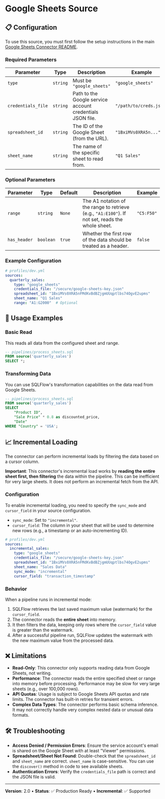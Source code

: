 # Google Sheets Source

## 📋 Configuration

To use this source, you must first follow the setup instructions in the main [Google Sheets Connector README](./README.md).

### Required Parameters

| Parameter | Type | Description | Example |
|-----------|------|-------------|---------|
| `type` | `string` | Must be `"google_sheets"` | `"google_sheets"` |
| `credentials_file` | `string` | Path to the Google service account credentials JSON file. | `"/path/to/creds.json"` |
| `spreadsheet_id` | `string` | The ID of the Google Sheet (from the URL). | `"1BxiMVs0XRA5n..."` |
| `sheet_name` | `string` | The name of the specific sheet to read from. | `"Q1 Sales"` |

### Optional Parameters

| Parameter | Type | Default | Description | Example |
|-----------|------|---------|-------------|---------|
| `range` | `string` | `None` | The A1 notation of the range to retrieve (e.g., `"A1:E100"`). If not set, reads the whole sheet. | `"C5:F50"` |
| `has_header` | `boolean` | `true` | Whether the first row of the data should be treated as a header. | `false` |

### Example Configuration

```yaml
# profiles/dev.yml
sources:
  quarterly_sales:
    type: "google_sheets"
    credentials_file: "/secure/google-sheets-key.json"
    spreadsheet_id: "1BxiMVs0XRA5nFMdKvBdBZjgmUUqptlbs74OgvE2upms"
    sheet_name: "Q1 Sales"
    range: "A1:G2000"  # Optional
```

## 🚀 Usage Examples

### Basic Read
This reads all data from the configured sheet and range.
```sql
-- pipelines/process_sheets.sql
FROM source('quarterly_sales')
SELECT *;
```

### Transforming Data
You can use SQLFlow's transformation capabilities on the data read from Google Sheets.
```sql
-- pipelines/process_sheets.sql
FROM source('quarterly_sales')
SELECT 
    "Product ID",
    "Sale Price" * 0.8 as discounted_price,
    "Date"
WHERE "Country" = 'USA';
```

## 📈 Incremental Loading

The connector can perform incremental loads by filtering the data based on a cursor column.

**Important**: This connector's incremental load works by **reading the entire sheet first, then filtering** the data within the pipeline. This can be inefficient for very large sheets. It does not perform an incremental fetch from the API.

### Configuration

To enable incremental loading, you need to specify the `sync_mode` and `cursor_field` in your source configuration.

- `sync_mode`: Set to `"incremental"`.
- `cursor_field`: The column in your sheet that will be used to determine new rows (e.g., a timestamp or an auto-incrementing ID).

```yaml
# profiles/dev.yml
sources:
  incremental_sales:
    type: "google_sheets"
    credentials_file: "/secure/google-sheets-key.json"
    spreadsheet_id: "1BxiMVs0XRA5nFMdKvBdBZjgmUUqptlbs74OgvE2upms"
    sheet_name: "Sales Data"
    sync_mode: "incremental"
    cursor_field: "transaction_timestamp"
```

### Behavior

When a pipeline runs in incremental mode:
1.  SQLFlow retrieves the last saved maximum value (watermark) for the `cursor_field`.
2.  The connector reads the **entire sheet** into memory.
3.  It then filters the data, keeping only rows where the `cursor_field` value is greater than the watermark.
4.  After a successful pipeline run, SQLFlow updates the watermark with the new maximum value from the processed data.

## ❌ Limitations

- **Read-Only**: This connector only supports reading data from Google Sheets, not writing.
- **Performance**: The connector reads the entire specified sheet or range into memory before processing. Performance may be slow for very large sheets (e.g., over 100,000 rows).
- **API Quotas**: Usage is subject to Google Sheets API quotas and rate limits. The connector has built-in retries for transient errors.
- **Complex Data Types**: The connector performs basic schema inference. It may not correctly handle very complex nested data or unusual data formats.

## 🛠️ Troubleshooting

- **Access Denied / Permission Errors**: Ensure the service account's email is shared on the Google Sheet with at least "Viewer" permissions.
- **Spreadsheet/Sheet Not Found**: Double-check that the `spreadsheet_id` and `sheet_name` are correct. `sheet_name` is case-sensitive. You can use the `discover()` method in code to see available sheets.
- **Authentication Errors**: Verify the `credentials_file` path is correct and the JSON file is valid.

---

**Version**: 2.0 • **Status**: ✅ Production Ready • **Incremental**: ✅ Supported 